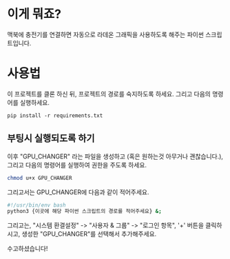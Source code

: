 # 이게 뭐죠?

맥북에 충전기를 연결하면 자동으로 라데온 그래픽을 사용하도록 해주는 파이썬 스크립트입니다.

# 사용법

이 프로젝트를 클론 하신 뒤, 프로젝트의 경로를 숙지하도록 하세요.
그리고 다음의 명령어를 실행하세요.

```
pip install -r requirements.txt
```

## 부팅시 실행되도록 하기

이후 "GPU_CHANGER" 라는 파일을 생성하고 (혹은 원하는것 아무거나 괜찮습니다.), 그리고 다음의 명령어를 실행하여 권한을 주도록 하세요.

```bash
chmod u+x GPU_CHANGER
```

그리고서는 GPU_CHANGER에 다음과 같이 적어주세요.

```bash
#!/usr/bin/env bash
python3 {이곳에 해당 파이썬 스크립트의 경로를 적어주세요} &;
```

그리고는, "시스템 환결설정" -> "사용자 & 그룹" -> "로그인 항목", '+' 버튼을 클릭하시고, 생성한 "GPU_CHANGER"를 선택해서 추가해주세요.

수고하셨습니다!
